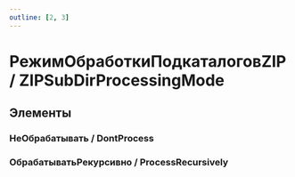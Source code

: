 ```yaml
---
outline: [2, 3]
---
```


# РежимОбработкиПодкаталоговZIP / ZIPSubDirProcessingMode


## Элементы


### НеОбрабатывать / DontProcess


### ОбрабатыватьРекурсивно / ProcessRecursively

